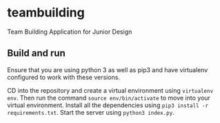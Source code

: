 # teambuilding
Team Building Application for Junior Design

## Build and run
Ensure that you are using python 3 as well as pip3 and have virtualenv configured
to work with these versions.

CD into the repository and create a virtual environment using `virtualenv env`. 
Then run the command `source env/bin/activate` to move into your virtual environment.
Install all the dependencies using `pip3 install -r requirements.txt`. Start the server using `python3 index.py`.
